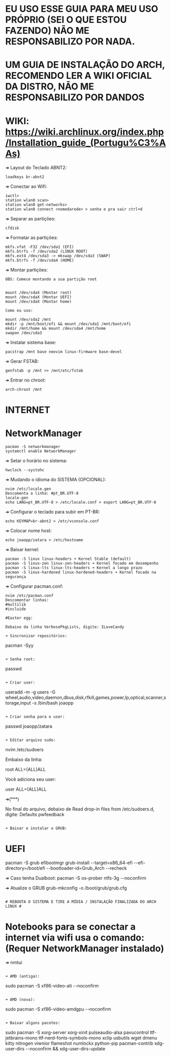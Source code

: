 # EU USO ESSE GUIA PARA MEU USO PRÓPRIO (SEI O QUE ESTOU FAZENDO) NÃO ME RESPONSABILIZO POR NADA.
# UM GUIA DE INSTALAÇÃO DO ARCH, RECOMENDO LER A WIKI OFICIAL DA DISTRO, NÃO ME RESPONSABILIZO POR DANDOS
# WIKI: https://wiki.archlinux.org/index.php/Installation_guide_(Portugu%C3%AAs)

➜ Layout do Teclado ABNT2:

```
loadkeys br-abnt2
```
➜ Conectar ao Wifi:

```
iwctl>
station wlan0 scan>
station wlan0 get-networks>
station wlan0 connect <nomedarede> > senha e pra sair ctrl+d
```

➜ Separar as partições:

```
cfdisk
```

➜ Formatar as partições:

```
mkfs.vfat -F32 /dev/sda1 (EFI)
mkfs.btrfs -f /dev/sda2 (LINUX ROOT)
mkfs.ext4 /dev/sda3 -> mkswap /dev/sda3 (SWAP)
mkfs.btrfs -f /dev/sda4 (HOME)
```

➜ Montar partições:

```
OBS: Comece montando a sua partição root


mount /dev/sdaX (Montar root)
mount /dev/sdaX (Montar UEFI)
mount /dev/sdaX (Montar home)

Como eu uso:

mount /dev/sda2 /mnt 
mkdir -p /mnt/boot/efi && mount /dev/sda1 /mnt/boot/efi
mkdir /mnt/home && mount /dev/sda4 /mnt/home
swapon /dev/sda3
```

➜ Instalar sistema base:

```
pacstrap /mnt base neovim linux-firmware base-devel
```

➜ Gerar FSTAB:

```
genfstab -p /mnt >> /mnt/etc/fstab
```

➜ Entrar no chroot:

```
arch-chroot /mnt
```

# INTERNET
# NetworkManager

```
pacman -S networkmanager
systemctl enable NetworkManager
```

➜ Setar o horário no sistema:

```
hwclock --systohc
```

➜ Mudando o idioma do SISTEMA (OPCIONAL):

```
nvim /etc/locale.gen
Descomenta a linha: #pt_BR.UTF-8
locale-gen
echo LANG=pt_BR.UTF-8 > /etc/locale.conf > export LANG=pt_BR.UTF-8
```

➜ Configurar o teclado para subir em PT-BR:

```
echo KEYMAP=br-abnt2 > /etc/vconsole.conf
```

➜ Colocar nome host:

```
echo joaopp/zatara > /etc/hostname
```

➜ Baixar kernel:

```
pacman -S linux linux-headers ➜ Kernel Stable (default)
pacman -S linux-zen linux-zen-headers ➜ Kernel focado em desempenho
pacman -S linux-lts linux-lts-headers ➜ Kernel a longo prazo
pacman -S linux-hardened linux-hardened-headers ➜ Kernel focado na segurança
```

➜ Configurar pacman.conf:

```
nvim /etc/pacman.conf
Descomentar linhas:
#multilib
#incluide

#Easter egg:

Debaixo da linha VerbosePkgLists, digite: ILoveCandy

➜ Sincronizar repositórios:

```
pacman -Syy
```

➜ Senha root:

```
passwd
```

➜ Criar user:

```
useradd -m -g users -G wheel,audio,video,daemon,dbus,disk,rfkill,games,power,lp,optical,scanner,storage,input -s /bin/bash joaopp
```

➜ Criar senha para o user:

```
passwd joaopp/zatara
```

➜ Editar arquivo sudo:

```
nvim /etc/sudoers

Embaixo da linha:

root ALL=(ALL)ALL

Você adiciona seu user:

user ALL=(ALL)ALL

➜(***)

No final do arquivo, debaixo de Read drop-in files from /etc/sudoers.d, digite: Defaults pwfeedback
```

➜ Baixar e instalar o GRUB:

```
# UEFI
pacman -S grub efibootmgr
grub-install --target=x86_64-efi --efi-directory=/boot/efi --bootloader-id=Grub_Arch --recheck

➜ Caso tenha Dualboot:
pacman -S os-prober ntfs-3g --noconfirm

➜ Atualize o GRUB
grub-mkconfig -o /boot/grub/grub.cfg
```

# REBOOTA O SISTEMA E TIRE A MÍDIA / INSTALAÇÃO FINALIZADA DO ARCH LINUX #

```
# Notebooks para se conectar a internet via wifi usa o comando: (Requer NetworkManager instalado)
➜ nmtui
```

➜ AMD (antiga):

```
sudo pacman -S xf86-video-ati --noconfirm
```

➜ AMD (nova):

```
sudo pacman -S xf86-video-amdgpu --noconfirm
```

➜ Baixar alguns pacotes:
```
sudo pacman -S xorg-server xorg-xinit pulseaudio-alsa pavucontrol ttf-jetbrains-mono ttf-nerd-fonts-symbols-mono xclip usbutils wget dmenu kitty nitrogen viwnior  flameshot numlockx python-pip pacman-contrib xdg-user-dirs --noconfirm && xdg-user-dirs-update
```
